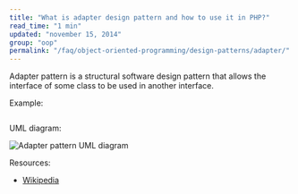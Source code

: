 ```yaml
---
title: "What is adapter design pattern and how to use it in PHP?"
read_time: "1 min"
updated: "november 15, 2014"
group: "oop"
permalink: "/faq/object-oriented-programming/design-patterns/adapter/"
---
```


Adapter pattern is a structural software design pattern that allows the interface of some class to be used in another interface.

Example:

```php

```

UML diagram:

![Adapter pattern UML diagram](../../../images/design-patterns/adapter.png "Adapter pattern UML diagram")

Resources:

* [Wikipedia](http://en.wikipedia.org/wiki/Adapter_pattern)
